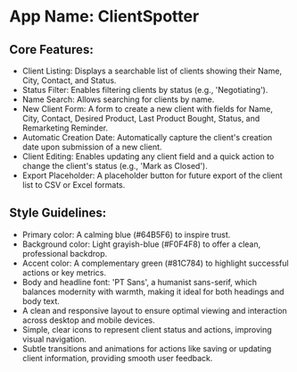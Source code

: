 # **App Name**: ClientSpotter

## Core Features:

- Client Listing: Displays a searchable list of clients showing their Name, City, Contact, and Status.
- Status Filter: Enables filtering clients by status (e.g., 'Negotiating').
- Name Search: Allows searching for clients by name.
- New Client Form: A form to create a new client with fields for Name, City, Contact, Desired Product, Last Product Bought, Status, and Remarketing Reminder.
- Automatic Creation Date: Automatically capture the client's creation date upon submission of a new client.
- Client Editing: Enables updating any client field and a quick action to change the client's status (e.g., 'Mark as Closed').
- Export Placeholder: A placeholder button for future export of the client list to CSV or Excel formats.

## Style Guidelines:

- Primary color: A calming blue (#64B5F6) to inspire trust.
- Background color: Light grayish-blue (#F0F4F8) to offer a clean, professional backdrop.
- Accent color: A complementary green (#81C784) to highlight successful actions or key metrics.
- Body and headline font: 'PT Sans', a humanist sans-serif, which balances modernity with warmth, making it ideal for both headings and body text.
- A clean and responsive layout to ensure optimal viewing and interaction across desktop and mobile devices.
- Simple, clear icons to represent client status and actions, improving visual navigation.
- Subtle transitions and animations for actions like saving or updating client information, providing smooth user feedback.